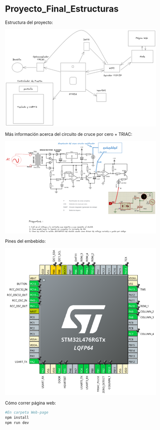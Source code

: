 # Proyecto_Final_Estructuras

Estructura del proyecto:

<img src="docs/diagrama.png" alt="Descripción de la imagen" width="500">

Más información acerca del circuito de cruce por cero + TRIAC:

<img src="docs/Optoacoplador.png" alt="Descripción de la imagen" width="500">

Pines del embebido:

<img src="docs/Pines.png" alt="Descripción de la imagen" width="500">

Cómo correr página web:

```bash
#En carpeta Web-page
npm install
npm run dev
```
